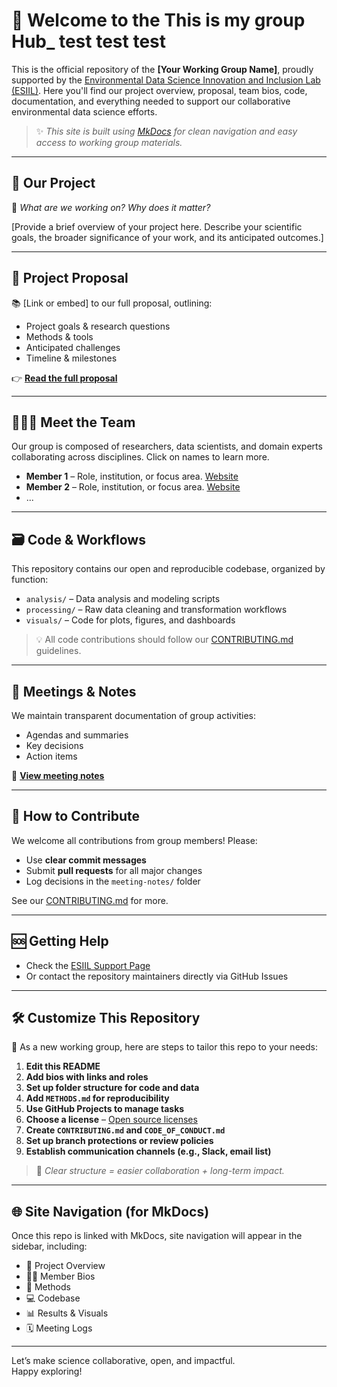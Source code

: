 # 🌱 Welcome to the This is my group Hub_ test test test

This is the official repository of the **[Your Working Group Name]**, proudly supported by the [Environmental Data Science Innovation and Inclusion Lab (ESIIL)](https://esiil.org). Here you'll find our project overview, proposal, team bios, code, documentation, and everything needed to support our collaborative environmental data science efforts.

> ✨ *This site is built using [MkDocs](https://www.mkdocs.org/) for clean navigation and easy access to working group materials.*

---

## 🚀 Our Project

🧪 *What are we working on? Why does it matter?*

[Provide a brief overview of your project here. Describe your scientific goals, the broader significance of your work, and its anticipated outcomes.]

---

## 📄 Project Proposal

📚 [Link or embed] to our full proposal, outlining:
- Project goals & research questions
- Methods & tools
- Anticipated challenges
- Timeline & milestones

👉 **[Read the full proposal](path/to/proposal.md)**

---

## 🧑‍🤝‍🧑 Meet the Team

Our group is composed of researchers, data scientists, and domain experts collaborating across disciplines. Click on names to learn more.

- **Member 1** – Role, institution, or focus area. [Website](#)
- **Member 2** – Role, institution, or focus area. [Website](#)
- ...

---

## 🗃️ Code & Workflows

This repository contains our open and reproducible codebase, organized by function:

- `analysis/` – Data analysis and modeling scripts  
- `processing/` – Raw data cleaning and transformation workflows  
- `visuals/` – Code for plots, figures, and dashboards  

> 💡 All code contributions should follow our [CONTRIBUTING.md](CONTRIBUTING.md) guidelines.

---

## 📆 Meetings & Notes

We maintain transparent documentation of group activities:

- Agendas and summaries
- Key decisions
- Action items

📝 **[View meeting notes](path/to/meeting-notes.md)**

---

## 🤝 How to Contribute

We welcome all contributions from group members! Please:

- Use **clear commit messages**
- Submit **pull requests** for all major changes
- Log decisions in the `meeting-notes/` folder

See our [CONTRIBUTING.md](CONTRIBUTING.md) for more.

---

## 🆘 Getting Help

- Check the [ESIIL Support Page](https://esiil.org/support)
- Or contact the repository maintainers directly via GitHub Issues

---

## 🛠 Customize This Repository

🎯 As a new working group, here are steps to tailor this repo to your needs:

1. **Edit this README**  
2. **Add bios with links and roles**
3. **Set up folder structure for code and data**
4. **Add `METHODS.md` for reproducibility**
5. **Use GitHub Projects to manage tasks**
6. **Choose a license** – [Open source licenses](https://choosealicense.com/)
7. **Create `CONTRIBUTING.md` and `CODE_OF_CONDUCT.md`**
8. **Set up branch protections or review policies**
9. **Establish communication channels (e.g., Slack, email list)**

> 📢 *Clear structure = easier collaboration + long-term impact.*

---

## 🌐 Site Navigation (for MkDocs)

Once this repo is linked with MkDocs, site navigation will appear in the sidebar, including:
- 📁 Project Overview
- 🧑‍🔬 Member Bios
- 🧪 Methods
- 💻 Codebase
- 📊 Results & Visuals
- 🗓️ Meeting Logs

---

Let’s make science collaborative, open, and impactful.  
Happy exploring!
